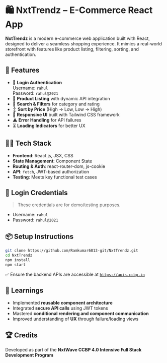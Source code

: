 
# 🛍️ NxtTrendz – E-Commerce React App

**NxtTrendz** is a modern e-commerce web application built with React, designed to deliver a seamless shopping experience. It mimics a real-world storefront with features like product listing, filtering, sorting, and authentication.


## 🚀 Features
- 🔐 **Login Authentication**  
  Username: `rahul`  
  Password: `rahul@2021`
- 🛒 **Product Listing** with dynamic API integration
- 🔎 **Search & Filters** for category and rating
- ↕️ **Sort by Price** (High → Low, Low → High)
- 💬 **Responsive UI** built with Tailwind CSS framework
- ⚠️ **Error Handling** for API failures
- ⏳ **Loading Indicators** for better UX


## 🧑‍💻 Tech Stack
- **Frontend**: React.js, JSX, CSS
- **State Management**: Component State
- **Routing & Auth**: react-router-dom, js-cookie
- **API**: `fetch`, JWT-based authorization
- **Testing**: Meets key functional test cases



## 🧪 Login Credentials
> These credentials are for demo/testing purposes.
- Username: `rahul`
- Password: `rahul@2021`



## 📦 Setup Instructions
```bash
git clone https://github.com/Ramkumar6813-git/NxtTrendz.git
cd NxtTrendz
npm install
npm start
```
✅ Ensure the backend APIs are accessible at [`https://apis.ccbp.in`](https://apis.ccbp.in)



## 🧠 Learnings
- Implemented **reusable component architecture**
- Integrated **secure API calls** using JWT tokens
- Mastered **conditional rendering and component communication**
- Improved understanding of **UX** through failure/loading views


## 🏆 Credits
Developed as part of the **NxtWave CCBP 4.0 Intensive Full Stack Development Program**
